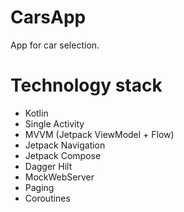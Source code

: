 # CarsApp

App for car selection.

# Technology stack
* Kotlin
* Single Activity
* MVVM (Jetpack ViewModel + Flow)
* Jetpack Navigation
* Jetpack Compose
* Dagger Hilt
* MockWebServer
* Paging
* Coroutines
